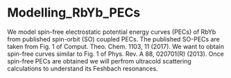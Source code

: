 # Modelling_RbYb_PECs
We model spin-free electrostatic potential energy curves (PECs) of RbYb from published spin-orbit (SO) coupled PECs.
The published SO-PECs are taken from Fig. 1 of Comput. Theo. Chem. 1103, 11 (2017). We want to obtain spin-free curves similar to Fig. 1 of Phys. Rev. A 88, 020701(R) (2013).
Once spin-free PECs are obtained we will perfrom ultracold scattering calculations to understand its Feshbach resonances.
